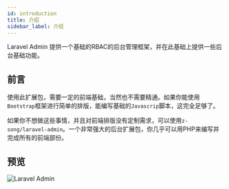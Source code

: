 ```yaml
---
id: introduction
title: 介绍
sidebar_label: 介绍
---
```


Laravel Admin 提供一个基础的RBAC的后台管理框架，并在此基础上提供一些后台基础功能。

## 前言
使用此扩展包，需要一定的前端基础，当然也不需要精通。如果你能使用```Bootstrap```框架进行简单的排版，能编写基础的```Javascrip```脚本，这完全足够了。

如果你不想做这些事情，并且对前端排版没有定制需求，可以使用```z-song/laravel-admin```。一个非常强大的后台扩展包，你几乎可以用PHP来编写并完成所有的前端部份。

## 预览
![Laravel Admin](/img/preview.jpg)
